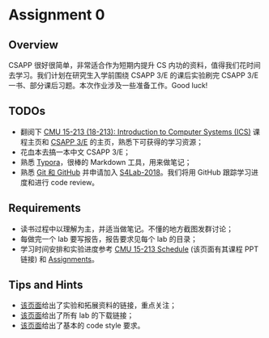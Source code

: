 # Assignment 0

## Overview

CSAPP 很好很简单，非常适合作为短期内提升 CS 内功的资料，值得我们花时间去学习。我们计划在研究生入学前围绕 CSAPP 3/E 的课后实验刷完 CSAPP 3/E 一书、部分课后习题。本次作业涉及一些准备工作。Good luck!

## TODOs

- 翻阅下 [CMU 15-213 (18-213): Introduction to Computer Systems (ICS)](http://www.cs.cmu.edu/afs/cs/academic/class/15213-f14/www/) 课程主页和 [CSAPP 3/E](http://csapp.cs.cmu.edu) 的主页，熟悉下可获得的学习资源；
- 花血本去搞一本中文 CSAPP 3/E；
- 熟悉 [Typora](https://typora.io)，很棒的 Markdown 工具，用来做笔记；
- 熟悉 [Git 和 GitHub](https://help.github.com) 并申请加入 [S4Lab-2018](https://github.com/S4Lab-2018)。我们将用 GitHub 跟踪学习进度和进行 code review。

## Requirements

- 读书过程中以理解为主，并适当做笔记。不懂的地方截图发群讨论；
- 每做完一个 lab 要写报告，报告要求见每个 lab 的目录；
- 学习时间安排和实验进度参考 [CMU 15-213 Schedule](http://www.cs.cmu.edu/afs/cs/academic/class/15213-f14/www/schedule.html) (该页面有其课程 PPT 链接) 和 [Assignments](http://www.cs.cmu.edu/afs/cs/academic/class/15213-f14/www/assignments.html)。

## Tips and Hints

- [该页面](http://csapp.cs.cmu.edu/3e/students.html)给出了实验和拓展资料的链接，重点关注；
- [该页面](http://csapp.cs.cmu.edu/3e/labs.html)给出了所有 lab 的下载链接；
- [该页面](http://www.cs.cmu.edu/afs/cs/academic/class/15213-f14/www/codeStyle.html)给出了基本的 code style 要求。
